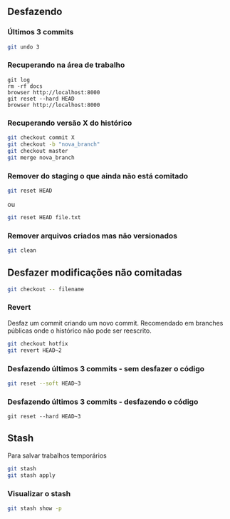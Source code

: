 ## Desfazendo


### Últimos 3 commits

```sh
git undo 3
```

### Recuperando na área de trabalho

```
git log
rm -rf docs
browser http://localhost:8000
git reset --hard HEAD
browser http://localhost:8000

```

### Recuperando versão X do histórico

```sh
git checkout commit X
git checkout -b "nova_branch"
git checkout master
git merge nova_branch

```

### Remover do staging o que ainda não está comitado

```sh
git reset HEAD

```

ou

```sh
git reset HEAD file.txt

```
### Remover arquivos criados mas não versionados

```sh
git clean

```


Desfazer modificações não comitadas
-----------------------------------

```sh
git checkout -- filename

```


### Revert

Desfaz um commit criando um novo commit. Recomendado em branches
públicas onde o histórico não pode ser reescrito.

```sh
git checkout hotfix
git revert HEAD~2

```

### Desfazendo últimos 3 commits - sem desfazer o código

```sh
git reset --soft HEAD~3

```

### Desfazendo últimos 3 commits - desfazendo o código

```
git reset --hard HEAD~3

```

Stash
-----

Para salvar trabalhos temporários

```sh
git stash
git stash apply

```

### Visualizar o stash

```sh
git stash show -p

```

